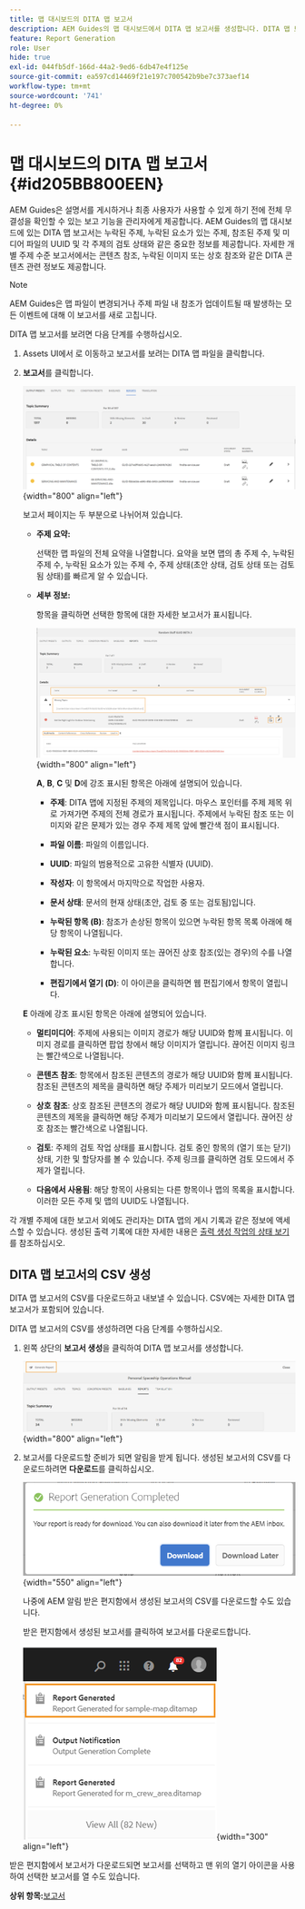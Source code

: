 ```yaml
---
title: 맵 대시보드의 DITA 맵 보고서
description: AEM Guides의 맵 대시보드에서 DITA 맵 보고서를 생성합니다. DITA 맵 보고서의 CSV를 생성하는 방법을 알아봅니다.
feature: Report Generation
role: User
hide: true
exl-id: 044fb5df-166d-44a2-9ed6-6db47e4f125e
source-git-commit: ea597cd14469f21e197c700542b9be7c373aef14
workflow-type: tm+mt
source-wordcount: '741'
ht-degree: 0%

---
```


# 맵 대시보드의 DITA 맵 보고서 {#id205BB800EEN}

AEM Guides은 설명서를 게시하거나 최종 사용자가 사용할 수 있게 하기 전에 전체 무결성을 확인할 수 있는 보고 기능을 관리자에게 제공합니다. AEM Guides의 맵 대시보드에 있는 DITA 맵 보고서는 누락된 주제, 누락된 요소가 있는 주제, 참조된 주제 및 미디어 파일의 UUID 및 각 주제의 검토 상태와 같은 중요한 정보를 제공합니다. 자세한 개별 주제 수준 보고서에서는 콘텐츠 참조, 누락된 이미지 또는 상호 참조와 같은 DITA 콘텐츠 관련 정보도 제공합니다.

>[!NOTE]
>
> AEM Guides은 맵 파일이 변경되거나 주제 파일 내 참조가 업데이트될 때 발생하는 모든 이벤트에 대해 이 보고서를 새로 고칩니다.

DITA 맵 보고서를 보려면 다음 단계를 수행하십시오.

1. Assets UI에서 로 이동하고 보고서를 보려는 DITA 맵 파일을 클릭합니다.

1. **보고서**&#x200B;를 클릭합니다.

   ![](images/reports-page-uuid.png){width="800" align="left"}

   보고서 페이지는 두 부분으로 나뉘어져 있습니다.

   - **주제 요약:**

     선택한 맵 파일의 전체 요약을 나열합니다. 요약을 보면 맵의 총 주제 수, 누락된 주제 수, 누락된 요소가 있는 주제 수, 주제 상태(초안 상태, 검토 상태 또는 검토됨 상태)를 빠르게 알 수 있습니다.

   - **세부 정보:**

     항목을 클릭하면 선택한 항목에 대한 자세한 보고서가 표시됩니다.

     ![](images/detailed-report-uuid.png){width="800" align="left"}

     **A**, **B**, **C** 및 **D**&#x200B;에 강조 표시된 항목은 아래에 설명되어 있습니다.

      - **주제**: DITA 맵에 지정된 주제의 제목입니다. 마우스 포인터를 주제 제목 위로 가져가면 주제의 전체 경로가 표시됩니다. 주제에서 누락된 참조 또는 이미지와 같은 문제가 있는 경우 주제 제목 앞에 빨간색 점이 표시됩니다.

      - **파일 이름**: 파일의 이름입니다.

      - **UUID**: 파일의 범용적으로 고유한 식별자 \(UUID\).

      - **작성자**: 이 항목에서 마지막으로 작업한 사용자.

      - **문서 상태**: 문서의 현재 상태(초안, 검토 중 또는 검토됨)입니다.

      - **누락된 항목 \(B\)**: 참조가 손상된 항목이 있으면 누락된 항목 목록 아래에 해당 항목이 나열됩니다.

      - **누락된 요소**: 누락된 이미지 또는 끊어진 상호 참조(있는 경우)의 수를 나열합니다.

      - **편집기에서 열기 \(D\)**: 이 아이콘을 클릭하면 웹 편집기에서 항목이 열립니다.


   **E** 아래에 강조 표시된 항목은 아래에 설명되어 있습니다.

   - **멀티미디어**: 주제에 사용되는 이미지 경로가 해당 UUID와 함께 표시됩니다. 이미지 경로를 클릭하면 팝업 창에서 해당 이미지가 열립니다. 끊어진 이미지 링크는 빨간색으로 나열됩니다.

   - **콘텐츠 참조**: 항목에서 참조된 콘텐츠의 경로가 해당 UUID와 함께 표시됩니다. 참조된 콘텐츠의 제목을 클릭하면 해당 주제가 미리보기 모드에서 열립니다.

   - **상호 참조**: 상호 참조된 콘텐츠의 경로가 해당 UUID와 함께 표시됩니다. 참조된 콘텐츠의 제목을 클릭하면 해당 주제가 미리보기 모드에서 열립니다. 끊어진 상호 참조는 빨간색으로 나열됩니다.

   - **검토**: 주제의 검토 작업 상태를 표시합니다. 검토 중인 항목의 \(열기 또는 닫기\) 상태, 기한 및 할당자를 볼 수 있습니다. 주제 링크를 클릭하면 검토 모드에서 주제가 열립니다.

   - **다음에서 사용됨**: 해당 항목이 사용되는 다른 항목이나 맵의 목록을 표시합니다. 이러한 모든 주제 및 맵의 UUID도 나열됩니다.

각 개별 주제에 대한 보고서 외에도 관리자는 DITA 맵의 게시 기록과 같은 정보에 액세스할 수 있습니다. 생성된 출력 기록에 대한 자세한 내용은 [출력 생성 작업의 상태 보기](generate-output-for-a-dita-map.md#viewing_output_history)를 참조하십시오.

## DITA 맵 보고서의 CSV 생성

DITA 맵 보고서의 CSV를 다운로드하고 내보낼 수 있습니다. CSV에는 자세한 DITA 맵 보고서가 포함되어 있습니다.

DITA 맵 보고서의 CSV를 생성하려면 다음 단계를 수행하십시오.

1. 왼쪽 상단의 **보고서 생성**&#x200B;을 클릭하여 DITA 맵 보고서를 생성합니다.

   ![](images/generate-DITA-map-report.png){width="800" align="left"}

1. 보고서를 다운로드할 준비가 되면 알림을 받게 됩니다. 생성된 보고서의 CSV를 다운로드하려면 **다운로드**&#x200B;를 클릭하십시오.

   ![](images/download-report-dialog.png){width="550" align="left"}


   나중에 AEM 알림 받은 편지함에서 생성된 보고서의 CSV를 다운로드할 수도 있습니다.

   받은 편지함에서 생성된 보고서를 클릭하여 보고서를 다운로드합니다.

   ![](images/report-inbox--notification.png){width="300" align="left"}

받은 편지함에서 보고서가 다운로드되면 보고서를 선택하고 맨 위의 열기 아이콘을 사용하여 선택한 보고서를 열 수도 있습니다.

**상위 항목:**&#x200B;[&#x200B;보고서](reports-intro.md)
